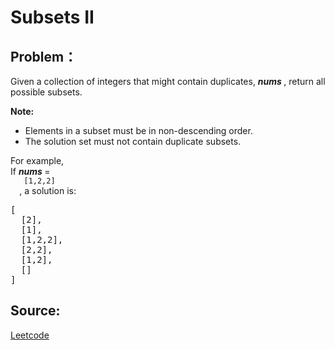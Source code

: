 # Subsets II

## Problem：

<div class="question-content">
 <p>
 </p>
 <p>
  Given a collection of integers that might contain duplicates,
  <b>
   <i>
    nums
   </i>
  </b>
  , return all possible subsets.
 </p>
 <p>
  <b>
   Note:
  </b>
  <br/>
 </p>
 <ul>
  <li>
   Elements in a subset must be in non-descending order.
  </li>
  <li>
   The solution set must not contain duplicate subsets.
  </li>
 </ul>
 <p>
  For example,
  <br/>
  If
  <b>
   <i>
    nums
   </i>
  </b>
  =
  <code>
   [1,2,2]
  </code>
  , a solution is:
 </p>
 <pre>
[
  [2],
  [1],
  [1,2,2],
  [2,2],
  [1,2],
  []
]
</pre>
</div>


## Source:
[Leetcode](https://leetcode.com/problems/subsets-ii/)
